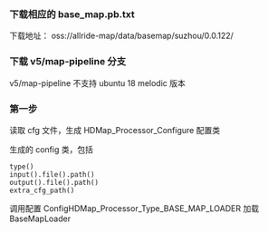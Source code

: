 ### 下载相应的 base_map.pb.txt
下载地址： oss://allride-map/data/basemap/suzhou/0.0.122/

### 下载 v5/map-pipeline 分支

v5/map-pipeline 不支持 ubuntu 18 melodic 版本



### 第一步
读取 cfg 文件，生成 HDMap_Processor_Configure 配置类

生成的 config 类，包括 
```
type()
input().file().path()
output().file().path()
extra_cfg_path()
```
调用配置 ConfigHDMap_Processor_Type_BASE_MAP_LOADER
加载 BaseMapLoader

